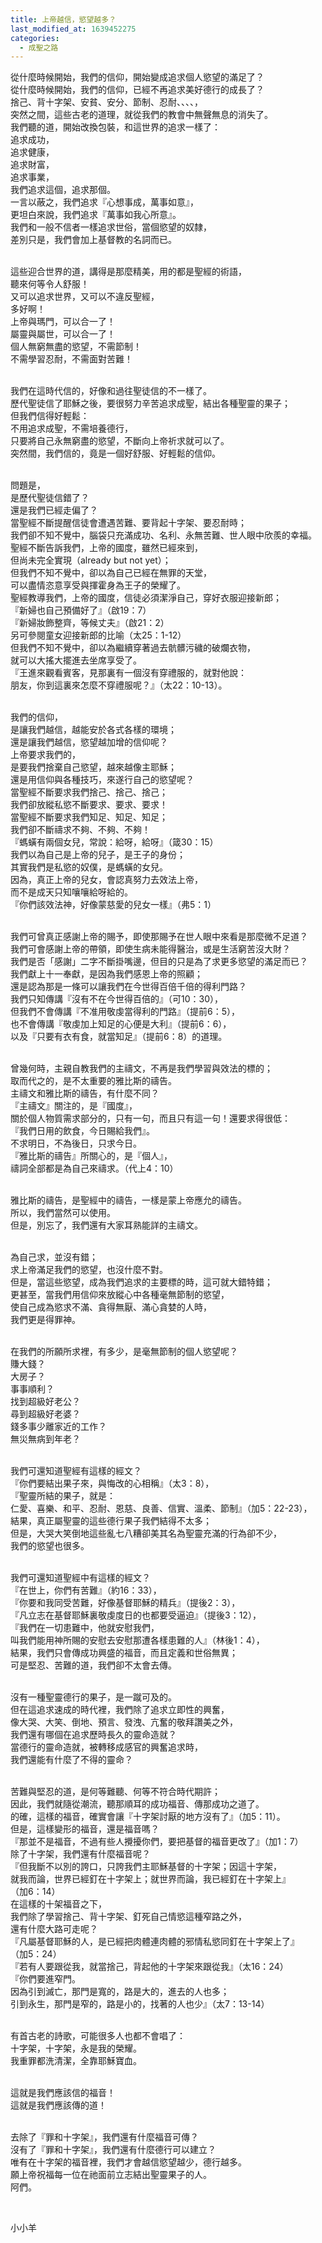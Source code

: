 ```yaml
---
title: 上帝越信，慾望越多？
last_modified_at: 1639452275
categories:
  - 成聖之路
---
```


<p>從什麼時候開始，我們的信仰，開始變成追求個人慾望的滿足了？<br>
從什麼時候開始，我們的信仰，已經不再追求美好德行的成長了？<br>
捨己、背十字架、安貧、安分、節制、忍耐、、、、，<br>
突然之間，這些古老的道理，就從我們的教會中無聲無息的消失了。<br>
我們聽的道，開始改換包裝，和這世界的追求一樣了：<br>
追求成功，<br>
追求健康，<br>
追求財富，<br>
追求事業，<br>
我們追求這個，追求那個。<br>
一言以蔽之，我們追求『心想事成，萬事如意』，<br>
更坦白來說，我們追求『萬事如我心所意』。<br>
我們和一般不信者一樣追求世俗，當個慾望的奴隸，<br>
差別只是，我們會加上基督教的名詞而已。</p>

<p><br>
這些迎合世界的道，講得是那麼精美，用的都是聖經的術語，<br>
聽來何等令人舒服！<br>
又可以追求世界，又可以不違反聖經，<br>
多好啊！<br>
上帝與瑪門，可以合一了！<br>
屬靈與屬世，可以合一了！<br>
個人無窮無盡的慾望，不需節制！<br>
不需學習忍耐，不需面對苦難！</p>

<p><br>
我們在這時代信的，好像和過往聖徒信的不一樣了。<br>
歷代聖徒信了耶穌之後，要很努力辛苦追求成聖，結出各種聖靈的果子；<br>
但我們信得好輕鬆：<br>
不用追求成聖，不需培養德行，<br>
只要將自己永無窮盡的慾望，不斷向上帝祈求就可以了。<br>
突然間，我們信的，竟是一個好舒服、好輕鬆的信仰。</p>

<p><br>
問題是，<br>
是歷代聖徒信錯了？<br>
還是我們已經走偏了？<br>
當聖經不斷提醒信徒會遭遇苦難、要背起十字架、要忍耐時；<br>
我們卻不知不覺中，腦袋只充滿成功、名利、永無苦難、世人眼中欣羨的幸福。<br>
聖經不斷告訴我們，上帝的國度，雖然已經來到，<br>
但尚未完全實現（already but not yet）；<br>
但我們不知不覺中，卻以為自己已經在無罪的天堂，<br>
可以盡情恣意享受與揮霍身為王子的榮耀了。<br>
聖經教導我們，上帝的國度，信徒必須潔淨自己，穿好衣服迎接新郎；<br>
『新婦也自己預備好了』（啟19：7）<br>
『新婦妝飾整齊，等候丈夫』（啟21：2）<br>
另可參閱童女迎接新郎的比喻（太25：1-12）<br>
但我們不知不覺中，卻以為繼續穿著過去骯髒污穢的破爛衣物，<br>
就可以大搖大擺進去坐席享受了。<br>
『王進來觀看賓客，見那裏有一個沒有穿禮服的，就對他說：<br>
朋友，你到這裏來怎麼不穿禮服呢？』（太22：10-13）。</p>

<p><br>
我們的信仰，<br>
是讓我們越信，越能安於各式各樣的環境；<br>
還是讓我們越信，慾望越加增的信仰呢？<br>
上帝要求我們的，<br>
是要我們捨棄自己慾望，越來越像主耶穌；<br>
還是用信仰與各種技巧，來遂行自己的慾望呢？<br>
當聖經不斷要求我們捨己、捨己、捨己；<br>
我們卻放縱私慾不斷要求、要求、要求！<br>
當聖經不斷要求我們知足、知足、知足；<br>
我們卻不斷禱求不夠、不夠、不夠！<br>
『螞蟥有兩個女兒，常說：給呀，給呀』（箴30：15）<br>
我們以為自己是上帝的兒子，是王子的身份；<br>
其實我們是私慾的奴僕，是螞蟥的女兒。<br>
因為，真正上帝的兒女，會認真努力去效法上帝，<br>
而不是成天只知嚷嚷給呀給的。<br>
『你們該效法神，好像蒙慈愛的兒女一樣』（弗5：1）</p>

<p><br>
我們可曾真正感謝上帝的賜予，即使那賜予在世人眼中來看是那麼微不足道？<br>
我們可會感謝上帝的帶領，即使生病未能得醫治，或是生活窮苦沒大財？<br>
我們是否「感謝」二字不斷掛嘴邊，但目的只是為了求更多慾望的滿足而已？<br>
我們獻上十一奉獻，是因為我們感恩上帝的照顧；<br>
還是認為那是一條可以讓我們在今世得百倍千倍的得利門路？<br>
我們只知傳講『沒有不在今世得百倍的』（可10：30），<br>
但我們不會傳講『不准用敬虔當得利的門路』（提前6：5），<br>
也不會傳講『敬虔加上知足的心便是大利』（提前6：6），<br>
以及『只要有衣有食，就當知足』（提前6：8）的道理。</p>

<p><br>
曾幾何時，主親自教我們的主禱文，不再是我們學習與效法的標的；<br>
取而代之的，是不太重要的雅比斯的禱告。<br>
主禱文和雅比斯的禱告，有什麼不同？<br>
『主禱文』關注的，是『國度』，<br>
關於個人物質需求部分的，只有一句，而且只有這一句！還要求得很低：<br>
『我們日用的飲食，今日賜給我們』。<br>
不求明日，不為後日，只求今日。<br>
『雅比斯的禱告』所關心的，是『個人』，<br>
禱詞全部都是為自己來禱求。（代上4：10）</p>

<p><br>
雅比斯的禱告，是聖經中的禱告，一樣是蒙上帝應允的禱告。<br>
所以，我們當然可以使用。<br>
但是，別忘了，我們還有大家耳熟能詳的主禱文。</p>

<p><br>
為自己求，並沒有錯；<br>
求上帝滿足我們的慾望，也沒什麼不對。<br>
但是，當這些慾望，成為我們追求的主要標的時，這可就大錯特錯；<br>
更甚至，當我們用信仰來放縱心中各種毫無節制的慾望，<br>
使自己成為慾求不滿、貪得無厭、滿心貪婪的人時，<br>
我們更是得罪神。</p>

<p><br>
在我們的所願所求裡，有多少，是毫無節制的個人慾望呢？<br>
賺大錢？<br>
大房子？<br>
事事順利？<br>
找到超級好老公？<br>
尋到超級好老婆？<br>
錢多事少離家近的工作？<br>
無災無病到年老？</p>

<p><br>
我們可還知道聖經有這樣的經文？<br>
『你們要結出果子來，與悔改的心相稱』（太3：8），<br>
『聖靈所結的果子，就是：<br>
仁愛、喜樂、和平、忍耐、恩慈、良善、信實、溫柔、節制』（加5：22-23），<br>
結果，真正屬聖靈的這些德行果子我們結得不太多；<br>
但是，大哭大笑倒地這些亂七八糟卻美其名為聖靈充滿的行為卻不少，<br>
我們的慾望也很多。</p>

<p><br>
我們可還知道聖經中有這樣的經文？<br>
『在世上，你們有苦難』（約16：33），<br>
『你要和我同受苦難，好像基督耶穌的精兵』（提後2：3），<br>
『凡立志在基督耶穌裏敬虔度日的也都要受逼迫』（提後3：12），<br>
『我們在一切患難中，他就安慰我們，<br>
叫我們能用神所賜的安慰去安慰那遭各樣患難的人』（林後1：4），<br>
結果，我們只會傳成功興盛的福音，而且定義和世俗無異；<br>
可是堅忍、苦難的道，我們卻不太會去傳。</p>

<p><br>
沒有一種聖靈德行的果子，是一蹴可及的。<br>
但在這追求速成的時代裡，我們除了追求立即性的興奮，<br>
像大哭、大笑、倒地、預言、發洩、亢奮的敬拜讚美之外，<br>
我們還有哪個在追求歷時長久的靈命造就？<br>
當德行的靈命造就，被轉移成感官的興奮追求時，<br>
我們還能有什麼了不得的靈命？</p>

<p><br>
苦難與堅忍的道，是何等難聽、何等不符合時代期許；<br>
因此，我們就隨從潮流，聽那順耳的成功福音、傳那成功之道了。<br>
的確，這樣的福音，確實會讓『十字架討厭的地方沒有了』（加5：11）。<br>
但是，這樣變形的福音，還是福音嗎？<br>
『那並不是福音，不過有些人攪擾你們，要把基督的福音更改了』（加1：7）<br>
除了十字架，我們還有什麼福音呢？<br>
『但我斷不以別的誇口，只誇我們主耶穌基督的十字架；因這十字架，<br>
就我而論，世界已經釘在十字架上；就世界而論，我已經釘在十字架上』<br>
（加6：14）<br>
在這樣的十架福音之下，<br>
我們除了學習捨己、背十字架、釘死自己情慾這種窄路之外，<br>
還有什麼大路可走呢？<br>
『凡屬基督耶穌的人，是已經把肉體連肉體的邪情私慾同釘在十字架上了』<br>
（加5：24）<br>
『若有人要跟從我，就當捨己，背起他的十字架來跟從我』（太16：24）<br>
『你們要進窄門。<br>
因為引到滅亡，那門是寬的，路是大的，進去的人也多；<br>
引到永生，那門是窄的，路是小的，找著的人也少』（太7：13-14）</p>

<p><br>
有首古老的詩歌，可能很多人也都不會唱了：<br>
十字架，十字架，永是我的榮耀。<br>
我重罪都洗清潔，全靠耶穌寶血。</p>

<p><br>
這就是我們應該信的福音！<br>
這就是我們應該傳的道！</p>

<p><br>
去除了『罪和十字架』，我們還有什麼福音可傳？<br>
沒有了『罪和十字架』，我們還有什麼德行可以建立？<br>
唯有在十字架的福音裡，我們才會越信慾望越少，德行越多。<br>
願上帝祝福每一位在祂面前立志結出聖靈果子的人。<br>
阿們。</p>

<p>&nbsp;</p>

<p>小小羊<br>
&nbsp;</p>

